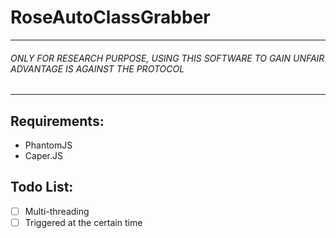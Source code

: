 # RoseAutoClassGrabber
***
###### ONLY FOR RESEARCH PURPOSE, USING THIS SOFTWARE TO GAIN UNFAIR ADVANTAGE IS AGAINST THE PROTOCOL
***


## Requirements:
* PhantomJS
* Caper.JS

## Todo List:
- [ ] Multi-threading
- [ ] Triggered at the certain time
